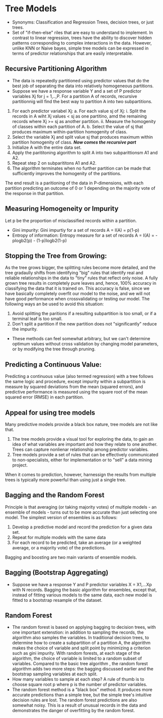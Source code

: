 # Tree Models
- Synonyms: Classification and Regression Trees, decision trees, or just trees.
- Set of "if-then-else" riles that are easy to understand to implement. In contrast to linear regression, trees have the ability to discover hidden patterns corresponding to complex interactions in the data. However, unlike KNN or Naive bayes, simple tree models can be expressed in terms of predictor relationships that are easily interpretable.

## Recursive Partitioning Algorithm
- The data is repeatedly partitioned using predictor values that do the best job of separating the data into relatively homogeneous partitions.
- Suppose we have a response variable Y and a set of P predictor variables Xj for j = 1,..,P. For a partition A of records, recursive partitionnig will find the best way to partition A into two subpartitions.
1. For each predictor variabel Xj:
    a. For each value sj of Xj:
      i. Split the records in A wiht Xj values < sj as one partitino, amd the remaining records where Xj >= sj as another partition.
      ii. Measure the homogenity of classes within each partition of A.
    b. Select the value of sj that produces maximum within-partition homogenity of class.
2. Select the variable Xj and split value sj that produces maximum within partition homogenity of class.
***Now comes the recursive part***
1. Initialize A with the entire data set.
2. Apply the parititoning algorithm to split A into two subparittionsm A1 and A2.
3. Repeat step 2 on subparititons A1 and A2.
4. The algorithm terminates when no further partition can be made that sufficiently improves the homogenity of the partitions.

The end result is a paritioning of the data in P-dimensions, with each partition predicting an outcome of 0 or 1 depending on the majority vote of the response in that partition.

## Measuring Homogeneity or Impurity
Let p be the proportion of misclassified records within a partition.
- Gini impurity: Gini impurtiy for a set of records A = I(A) = p(1-p)
- Entropy of information: Entropy measure for a set of records A = I(A) = -plogb2(p) - (1-p)logb2(1-p)

## Stopping the Tree from Growing:
As the tree grows bigger, the splitting rules become more detailed, and the tree gradaully shifts from identifying "big" rules that identify real and reliable relationships in the data to "tiny" rules that reflect only noise. A fully grown tree results in completely pure leaves and, hence, 100% accuracy in classifying the data that it is trained on. This accuracy is false, since we have basically completely overfit our model to the noise, and we will not have good performance when crossvalidating or testing our model.
The following ways an be used to avoid this situation:
1. Avoid splitting the paritions if a resulting subpartition is too small, or if a terminal leaf is too small.
2. Don't split a partition if the new partition does not "significantly" reduce the impurity.
- These methods can feel somewhat arbitrary, but we can't determine optimum values without cross validation by changing model parameters, or by modifying the tree through pruning.

## Predicting a Continuous Value:
Predicting a continuous value (also termed regression) with a tree follows the same logic and procedure, except impurity within a subpartition is measure by squared deviations from the mean (squared errors), and predictive performance is measured using the square root of the mean squared error (RMSE) in each partition.

## Appeal for using tree models
Many predictive models provide a black box nature, tree models are not like that.
1. The tree models provide a visual tool for exploring the data, to gain an idea of what variables are important and how they relate to one another. Trees can capture nonlienar relationship among predictor variables.
2. Tree models provide a set of rules that can be effectively communicated to non-specialists, either for implementation or to "sell" a data mining project.

When it comes to prediction, however, harnessign the results from multiple trees is typically more powerful than using just a single tree.

## Bagging and the Random Forest
Principle is that averaging (or taking majority votes) of multiple models - an ensemble of models - turns out to  be more accurate than just selecting one model. The simplest version of ensembles is as follows:
1. Develop a predictive model and record the prediction for a given data set.
2. Repeat for multiple models with the same data
3. For each record to be predicted, take an average (or a weighted average, or a majority vote) of the predictions.

Bagging and boosting are two main variants of ensemble models.

## Bagging (Bootstrap Aggregating)
- Suppose we have a response Y and P predictor variables X = X1,...Xp with N records. Bagging the basic algorithm for ensembles, except that, instead of fitting various models to the same data, each new model is fitted to a bootstrap resample of the dataset.

## Random Forest
- The random forest is based on applying bagging to decision trees, with one important extenstion: in addition to sampling the records, the algorithm also samples the variables. In traditional decision trees, to determine how to create a subpartition of a partition A, the algorithm makes the choice of variable and split point by minimizing a criterion such as gini impurity. With random forests, at each stage of the algorithm, the choice of variable is limited to a random subset of variables. Compared to the basic tree algorithm , the random forest algorithm adds two more steps: the bagging discussed earlier and the bootstrap sampling variables at each split.
- How many variables to sample at each step? A rule of thumb is to choose square root p where p is the number of predictor variables.
- The random forest method is a "black box" method. It produces more accurate predictions than a simple tree, but the simple tree's intuitive decision rules are lost. The random forest predictions are also somewhat noisy. This is a result of unusual records in the data and demonstrates the danger of overfitting by the random forest.